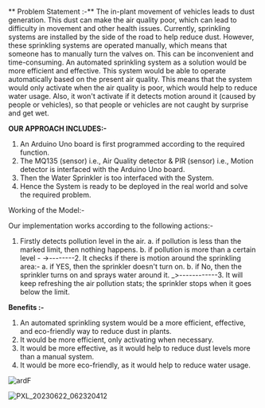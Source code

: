** Problem Statement :-**
The in-plant movement of vehicles leads to dust generation. This dust can make the air quality poor, which can lead to difficulty in movement and other health issues. Currently, sprinkling systems are installed by the side of the road to help reduce dust. However, these sprinkling systems are operated manually, which means that someone has to manually turn the valves on. This can be inconvenient and time-consuming. An automated sprinkling system as a solution would be more efficient and effective. This system would be able to operate automatically based on the present air quality. This means that the system would only activate when the air quality is poor, which would help to reduce water usage. Also, it won't activate if it detects motion around it (caused by people or vehicles), so that people or vehicles are not caught by surprise and get wet.

**OUR APPROACH INCLUDES:-**

1. An Arduino Uno board is first programmed according to the required function.
2. The MQ135 (sensor) i.e., Air Quality detector & PIR (sensor) i.e., Motion detector is interfaced with the Arduino Uno board.
3. Then the Water Sprinkler is too interfaced with the System.
4. Hence the System is ready to be deployed in the real world and solve the required problem.


Working of the Model:-

Our implementation works according to the following actions:-

1. Firstly detects pollution level in the air.
         a. if pollution is less than the marked limit, then nothing happens.
         b. if pollution is more than a certain level -
->--------2. It checks if there is motion around the sprinkling area:-
              a. if YES, then the sprinkler doesn't turn on.
              b. if No, then the sprinkler turns on and sprays water around it.
_>------------3. It will keep refreshing the air pollution stats; the sprinkler stops when it goes below the limit.


**Benefits :-**

1. An automated sprinkling system would be a more efficient, effective, and eco-friendly way to reduce dust in plants.
2. It would be more efficient, only activating when necessary.
3. It would be more effective, as it would help to reduce dust levels more than a manual system.
4. It would be more eco-friendly, as it would help to reduce water usage.

   
![ardF](https://github.com/CodingDunno/vedanta_hackathon/assets/126494630/3525e863-d36d-42bd-8d29-2207a5778369)

![PXL_20230622_062320412](https://github.com/CodingDunno/vedanta_hackathon/assets/126494630/cf95817b-e258-4b88-a73c-51cac934d2c4)
